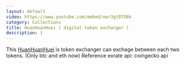 ```yaml
---
layout: default
video: https://www.youtube.com/embed/owr3gt8TO6k
category: Collections
title: HuanHuanHuei ( digital token exchanger )
description: |
---
```

This [HuanHuanHuei](https://github.com/M1stI4orK7U8y/HuanHuanHuei) is token exchanger can exchage between each two tokens. (Only btc and eth now)
Reference exrate api: coingecko api